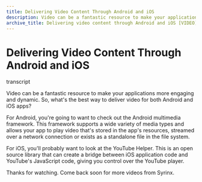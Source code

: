 ```yaml
---
title: Delivering Video Content Through Android and iOS
description: Video can be a fantastic resource to make your applications more engaging and dynamic. So, what's the best way to deliver video for Android and iOS?
archive_title: Delivering video content through Android and iOS [VIDEO]
---
```


# Delivering Video Content Through Android and iOS


transcript

Video can be a fantastic resource to make your applications more engaging and dynamic. So, what's the best way to deliver video for both Android and iOS apps?

For Android, you're going to want to check out the Android multimedia framework. This framework supports a wide variety of media types and allows your app to play video that's stored in the app's resources, streamed over a network connection or exists as a standalone file in the file system.

For iOS, you'll probably want to look at the YouTube Helper. This is an open source library that can create a bridge between iOS application code and YouTube's JavaScript code, giving you control over the YouTube player.

Thanks for watching. Come back soon for more videos from Syrinx.
